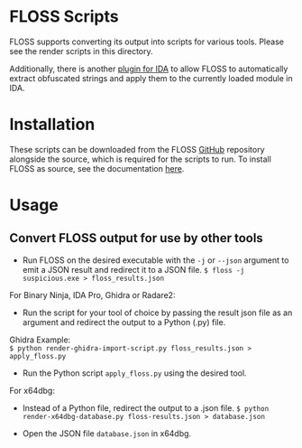 # FLOSS Scripts
FLOSS supports converting its output into scripts for various tools. Please see the render scripts in this directory.
  
Additionally, there is another [plugin for IDA](idaplugin.py) to allow FLOSS to automatically
extract obfuscated strings and apply them to the currently loaded module in IDA.

# Installation
These scripts can be downloaded from the FLOSS [GitHub](https://github.com/mandiant/flare-floss) repository
alongside the source, which is required for the scripts to run.
To install FLOSS as source, see the documentation [here](../doc/installation.md).


# Usage
## Convert FLOSS output for use by other tools

- Run FLOSS on the desired executable with the `-j` or `--json` argument to emit a JSON result
and redirect it to a JSON file.
    `$ floss -j suspicious.exe > floss_results.json`

For Binary Ninja, IDA Pro, Ghidra or Radare2:
- Run the script for your tool of choice by passing the result json file as an argument and
redirect the output to a Python (.py) file.  

Ghidra Example:  
    `$ python render-ghidra-import-script.py floss_results.json > apply_floss.py`

- Run the Python script `apply_floss.py` using the desired tool.

For x64dbg:
- Instead of a Python file, redirect the output to a .json file.
    `$ python render-x64dbg-database.py floss-results.json > database.json`

- Open the JSON file `database.json` in x64dbg.

